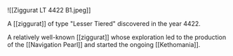 ![[Ziggurat LT 4422 B1.jpeg]]

A [[ziggurat]] of type "Lesser Tiered" discovered in the year 4422.

A relatively well-known [[ziggurat]] whose exploration led to the production of the [[Navigation Pearl]] and started the ongoing [[Kethomania]].